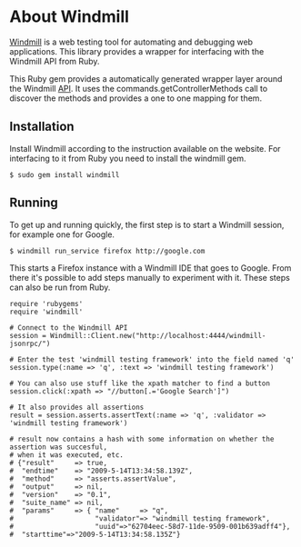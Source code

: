 # About Windmill

[Windmill](http://www.getwindmill.com/) is a web testing tool for automating and debugging web applications. This library provides a wrapper for interfacing with the Windmill API from Ruby. 

This Ruby gem provides a automatically generated wrapper layer around the Windmill [API](http://trac.getwindmill.com/wiki/ControllerApi). It uses the commands.getControllerMethods call to discover the methods and provides a one to one mapping for them. 

## Installation

Install Windmill according to the instruction available on the website. For interfacing to it from Ruby you need to install the windmill gem.

    $ sudo gem install windmill

## Running

To get up and running quickly, the first step is to start a Windmill session, for example one for Google.

    $ windmill run_service firefox http://google.com

This starts a Firefox instance with a Windmill IDE that goes to Google. From there it's possible to add steps manually to experiment with it. These steps can also be run from Ruby.

    require 'rubygems'
    require 'windmill'
    
    # Connect to the Windmill API
    session = Windmill::Client.new("http://localhost:4444/windmill-jsonrpc/")

    # Enter the test 'windmill testing framework' into the field named 'q'
    session.type(:name => 'q', :text => 'windmill testing framework')

    # You can also use stuff like the xpath matcher to find a button
    session.click(:xpath => "//button[.='Google Search']")
    
    # It also provides all assertions
    result = session.asserts.assertText(:name => 'q', :validator => 'windmill testing framework')
    
    # result now contains a hash with some information on whether the assertion was succesful,
    # when it was executed, etc. 
    # {"result"     => true, 
    #  "endtime"    => "2009-5-14T13:34:58.139Z",
    #  "method"     => "asserts.assertValue",
    #  "output"     => nil,
    #  "version"    => "0.1",
    #  "suite_name" => nil,
    #  "params"     => { "name"     => "q",
    #                    "validator"=> "windmill testing framework",
    #                    "uuid"=>"62704eec-58d7-11de-9509-001b639adff4"},
    #  "starttime"=>"2009-5-14T13:34:58.135Z"}
